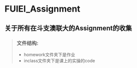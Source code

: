 # FUIEI_Assignment
## 关于所有在斗支澳联大的Assignment的收集
> ### 文件结构:
> - homework文件夹下是作业
> - inclass文件夹下是课上的实操的code

